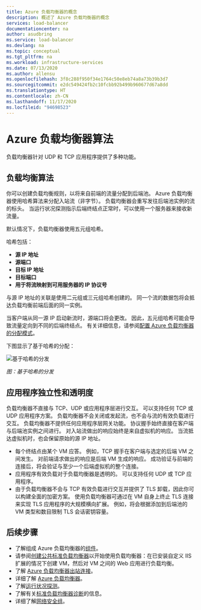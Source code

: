 ```yaml
---
title: Azure 负载均衡器的概念
description: 概述了 Azure 负载均衡器的概念
services: load-balancer
documentationcenter: na
author: asudbring
ms.service: load-balancer
ms.devlang: na
ms.topic: conceptual
ms.tgt_pltfrm: na
ms.workload: infrastructure-services
ms.date: 07/13/2020
ms.author: allensu
ms.openlocfilehash: 3f8c288f950f34e1764c50e8eb74a8a73b39b3d7
ms.sourcegitcommit: e2dc549424fb2c10fcbb92b499b960677d67a8dd
ms.translationtype: HT
ms.contentlocale: zh-CN
ms.lasthandoff: 11/17/2020
ms.locfileid: "94698523"
---
```

# <a name="azure-load-balancer-algorithm"></a>Azure 负载均衡器算法

负载均衡器针对 UDP 和 TCP 应用程序提供了多种功能。

## <a name="load-balancing-algorithm"></a>负载均衡算法

你可以创建负载均衡规则，以将来自前端的流量分配到后端池。 Azure 负载均衡器使用哈希算法来分配入站流（非字节）。 负载均衡器会重写发往后端池实例的流的标头。 当运行状况探测指示后端终结点正常时，可以使用一个服务器来接收新流量。

默认情况下，负载均衡器使用五元组哈希。

哈希包括：

- **源 IP 地址**
- **源端口**
- **目标 IP 地址**
- **目标端口**
- **用于将流映射到可用服务器的 IP 协议号**

与源 IP 地址的关联是使用二元组或三元组哈希创建的。 同一个流的数据包将会抵达负载均衡前端后面的同一实例。

当客户端从同一源 IP 启动新流时，源端口将会更改。 因此，五元组哈希可能会导致流量定向到不同的后端终结点。
有关详细信息，请参阅[配置 Azure 负载均衡器的分配模式](./load-balancer-distribution-mode.md)。

下图显示了基于哈希的分配：

![基于哈希的分发](./media/load-balancer-overview/load-balancer-distribution.png)

*图：基于哈希的分发*

## <a name="application-independence-and-transparency"></a>应用程序独立性和透明度

负载均衡器不直接与 TCP、UDP 或应用程序层进行交互。 可以支持任何 TCP 或 UDP 应用程序方案。 负载均衡器不会关闭或发起流，也不会与流的有效负载进行交互。 负载均衡器不提供任何应用程序层网关功能。 协议握手始终直接在客户端与后端池实例之间进行。 对入站流做出的响应始终是来自虚拟机的响应。 当流抵达虚拟机时，也会保留原始的源 IP 地址。

- 每个终结点由某个 VM 应答。 例如，TCP 握手在客户端与选定的后端 VM 之间发生。 对前端请求做出的响应是后端 VM 生成的响应。 成功验证与前端的连接后，将会验证与至少一个后端虚拟机的整个连接。
- 应用程序有效负载对于负载均衡器是透明的。 可以支持任何 UDP 或 TCP 应用程序。
- 由于负载均衡器不会与 TCP 有效负载进行交互并提供了 TLS 卸载，因此你可以构建全面的加密方案。 使用负载均衡器可通过在 VM 自身上终止 TLS 连接来实现 TLS 应用程序的大规模横向扩展。 例如，将会根据添加到后端池的 VM 类型和数目限制 TLS 会话密钥容量。

## <a name="next-steps"></a>后续步骤

- 了解组成 Azure 负载均衡器的[组件](components.md)。
- 请参阅[创建公共标准负载均衡器](quickstart-load-balancer-standard-public-portal.md)以开始使用负载均衡器：在已安装自定义 IIS 扩展的情况下创建 VM，然后对 VM 之间的 Web 应用进行负载均衡。
- 了解 [Azure 负载均衡器出站连接](load-balancer-outbound-connections.md)。
- 详细了解 [Azure 负载均衡器](load-balancer-overview.md)。
- 了解[运行状况探测](load-balancer-custom-probe-overview.md)。
- 了解有关[标准负载均衡器诊断](load-balancer-standard-diagnostics.md)的信息。
- 详细了解[网络安全组](../virtual-network/network-security-groups-overview.md)。